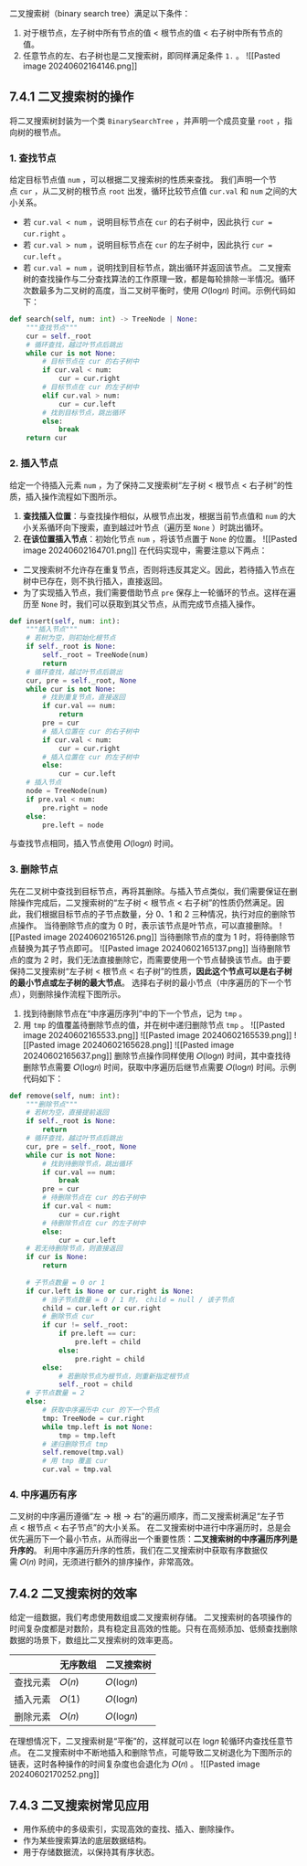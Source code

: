 二叉搜索树（binary search tree）满足以下条件：
1. 对于根节点，左子树中所有节点的值 < 根节点的值 < 右子树中所有节点的值。
2. 任意节点的左、右子树也是二叉搜索树，即同样满足条件 `1.` 。
![[Pasted image 20240602164146.png]]
## 7.4.1 二叉搜索树的操作
将二叉搜索树封装为一个类 `BinarySearchTree` ，并声明一个成员变量 `root` ，指向树的根节点。
### 1.  查找节点
给定目标节点值 `num` ，可以根据二叉搜索树的性质来查找。
我们声明一个节点 `cur` ，从二叉树的根节点 `root` 出发，循环比较节点值 `cur.val` 和 `num` 之间的大小关系。
- 若 `cur.val < num` ，说明目标节点在 `cur` 的右子树中，因此执行 `cur = cur.right` 。
- 若 `cur.val > num` ，说明目标节点在 `cur` 的左子树中，因此执行 `cur = cur.left` 。
- 若 `cur.val = num` ，说明找到目标节点，跳出循环并返回该节点。
二叉搜索树的查找操作与二分查找算法的工作原理一致，都是每轮排除一半情况。循环次数最多为二叉树的高度，当二叉树平衡时，使用 𝑂(log⁡𝑛) 时间。示例代码如下：
```python
def search(self, num: int) -> TreeNode | None:
	"""查找节点"""
	cur = self._root
	# 循环查找，越过叶节点后跳出
	while cur is not None:
	    # 目标节点在 cur 的右子树中
	    if cur.val < num:
	        cur = cur.right
	    # 目标节点在 cur 的左子树中
	    elif cur.val > num:
	        cur = cur.left
	    # 找到目标节点，跳出循环
	    else:
	        break
	return cur
```

### 2. 插入节点
给定一个待插入元素 `num` ，为了保持二叉搜索树“左子树 < 根节点 < 右子树”的性质，插入操作流程如下图所示。
1. **查找插入位置**：与查找操作相似，从根节点出发，根据当前节点值和 `num` 的大小关系循环向下搜索，直到越过叶节点（遍历至 `None` ）时跳出循环。
2. **在该位置插入节点**：初始化节点 `num` ，将该节点置于 `None` 的位置。
![[Pasted image 20240602164701.png]]
在代码实现中，需要注意以下两点：
- 二叉搜索树不允许存在重复节点，否则将违反其定义。因此，若待插入节点在树中已存在，则不执行插入，直接返回。
- 为了实现插入节点，我们需要借助节点 `pre` 保存上一轮循环的节点。这样在遍历至 `None` 时，我们可以获取到其父节点，从而完成节点插入操作。
```python
def insert(self, num: int):
	"""插入节点"""
	# 若树为空，则初始化根节点
	if self._root is None:
	    self._root = TreeNode(num)
	    return
	# 循环查找，越过叶节点后跳出
	cur, pre = self._root, None
	while cur is not None:
	    # 找到重复节点，直接返回
	    if cur.val == num:
	        return
	    pre = cur
	    # 插入位置在 cur 的右子树中
	    if cur.val < num:
	        cur = cur.right
	    # 插入位置在 cur 的左子树中
	    else:
	        cur = cur.left
	# 插入节点
	node = TreeNode(num)
	if pre.val < num:
	    pre.right = node
	else:
	    pre.left = node
```
与查找节点相同，插入节点使用 𝑂(log⁡𝑛) 时间。

### 3. 删除节点
先在二叉树中查找到目标节点，再将其删除。与插入节点类似，我们需要保证在删除操作完成后，二叉搜索树的“左子树 < 根节点 < 右子树”的性质仍然满足。因此，我们根据目标节点的子节点数量，分 0、1 和 2 三种情况，执行对应的删除节点操作。
当待删除节点的度为 0 时，表示该节点是叶节点，可以直接删除。
![[Pasted image 20240602165126.png]]
当待删除节点的度为 1 时，将待删除节点替换为其子节点即可。
![[Pasted image 20240602165137.png]]
当待删除节点的度为 2 时，我们无法直接删除它，而需要使用一个节点替换该节点。由于要保持二叉搜索树“左子树 < 根节点 < 右子树”的性质，**因此这个节点可以是右子树的最小节点或左子树的最大节点**。
选择右子树的最小节点（中序遍历的下一个节点），则删除操作流程下图所示。
1. 找到待删除节点在“中序遍历序列”中的下一个节点，记为 `tmp` 。
2. 用 `tmp` 的值覆盖待删除节点的值，并在树中递归删除节点 `tmp` 。
![[Pasted image 20240602165533.png]]
![[Pasted image 20240602165539.png]]
![[Pasted image 20240602165628.png]]
![[Pasted image 20240602165637.png]]
删除节点操作同样使用 𝑂(log⁡𝑛) 时间，其中查找待删除节点需要 𝑂(log⁡𝑛) 时间，获取中序遍历后继节点需要 𝑂(log⁡𝑛) 时间。示例代码如下：
```python
def remove(self, num: int):
	"""删除节点"""
	# 若树为空，直接提前返回
	if self._root is None:
	    return
	# 循环查找，越过叶节点后跳出
	cur, pre = self._root, None
	while cur is not None:
	    # 找到待删除节点，跳出循环
	    if cur.val == num:
	        break
	    pre = cur
	    # 待删除节点在 cur 的右子树中
	    if cur.val < num:
	        cur = cur.right
	    # 待删除节点在 cur 的左子树中
	    else:
	        cur = cur.left
	# 若无待删除节点，则直接返回
	if cur is None:
	    return
	
	# 子节点数量 = 0 or 1
	if cur.left is None or cur.right is None:
	    # 当子节点数量 = 0 / 1 时， child = null / 该子节点
	    child = cur.left or cur.right
	    # 删除节点 cur
	    if cur != self._root:
	        if pre.left == cur:
	            pre.left = child
	        else:
	            pre.right = child
	    else:
	        # 若删除节点为根节点，则重新指定根节点
	        self._root = child
	# 子节点数量 = 2
	else:
	    # 获取中序遍历中 cur 的下一个节点
	    tmp: TreeNode = cur.right
	    while tmp.left is not None:
	        tmp = tmp.left
	    # 递归删除节点 tmp
	    self.remove(tmp.val)
	    # 用 tmp 覆盖 cur
	    cur.val = tmp.val
```

### 4. 中序遍历有序
二叉树的中序遍历遵循“左 → 根 → 右”的遍历顺序，而二叉搜索树满足“左子节点 < 根节点 < 右子节点”的大小关系。
在二叉搜索树中进行中序遍历时，总是会优先遍历下一个最小节点，从而得出一个重要性质：**二叉搜索树的中序遍历序列是升序的**。
利用中序遍历升序的性质，我们在二叉搜索树中获取有序数据仅需 𝑂(𝑛) 时间，无须进行额外的排序操作，非常高效。

## 7.4.2 二叉搜索树的效率
给定一组数据，我们考虑使用数组或二叉搜索树存储。
二叉搜索树的各项操作的时间复杂度都是对数阶，具有稳定且高效的性能。只有在高频添加、低频查找删除数据的场景下，数组比二叉搜索树的效率更高。

|      | 无序数组   | 二叉搜索树      |
| ---- | ------ | ---------- |
| 查找元素 | 𝑂(𝑛) | 𝑂(log⁡𝑛) |
| 插入元素 | 𝑂(1)  | 𝑂(log⁡𝑛) |
| 删除元素 | 𝑂(𝑛) | 𝑂(log⁡𝑛) |
在理想情况下，二叉搜索树是“平衡”的，这样就可以在 log⁡𝑛 轮循环内查找任意节点。
在二叉搜索树中不断地插入和删除节点，可能导致二叉树退化为下图所示的链表，这时各种操作的时间复杂度也会退化为 𝑂(𝑛) 。
![[Pasted image 20240602170252.png]]

## 7.4.3 二叉搜索树常见应用
- 用作系统中的多级索引，实现高效的查找、插入、删除操作。
- 作为某些搜索算法的底层数据结构。
- 用于存储数据流，以保持其有序状态。

